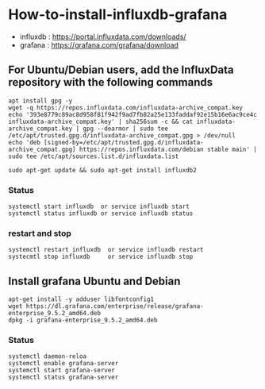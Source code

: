 # How-to-install-influxdb-grafana
- influxdb : https://portal.influxdata.com/downloads/
- grafana : https://grafana.com/grafana/download

## For Ubuntu/Debian users, add the InfluxData repository with the following commands
```
apt install gpg -y
wget -q https://repos.influxdata.com/influxdata-archive_compat.key
echo '393e8779c89ac8d958f81f942f9ad7fb82a25e133faddaf92e15b16e6ac9ce4c influxdata-archive_compat.key' | sha256sum -c && cat influxdata-archive_compat.key | gpg --dearmor | sudo tee /etc/apt/trusted.gpg.d/influxdata-archive_compat.gpg > /dev/null
echo 'deb [signed-by=/etc/apt/trusted.gpg.d/influxdata-archive_compat.gpg] https://repos.influxdata.com/debian stable main' | sudo tee /etc/apt/sources.list.d/influxdata.list

sudo apt-get update && sudo apt-get install influxdb2
```
### Status
```
systemctl start influxdb  or service influxdb start
systemctl status influxdb or service influxdb status
```
### restart and stop
```
systemctl restart influxdb  or service influxdb restart
systecmtl stop influxdb     or service influxdb stop
```

## Install grafana Ubuntu and Debian
```
apt-get install -y adduser libfontconfig1
wget https://dl.grafana.com/enterprise/release/grafana-enterprise_9.5.2_amd64.deb
dpkg -i grafana-enterprise_9.5.2_amd64.deb
```
### Status
```
systemctl daemon-reloa
systemctl enable grafana-server
systemctl start grafana-server
systemctl status grafana-server
```

